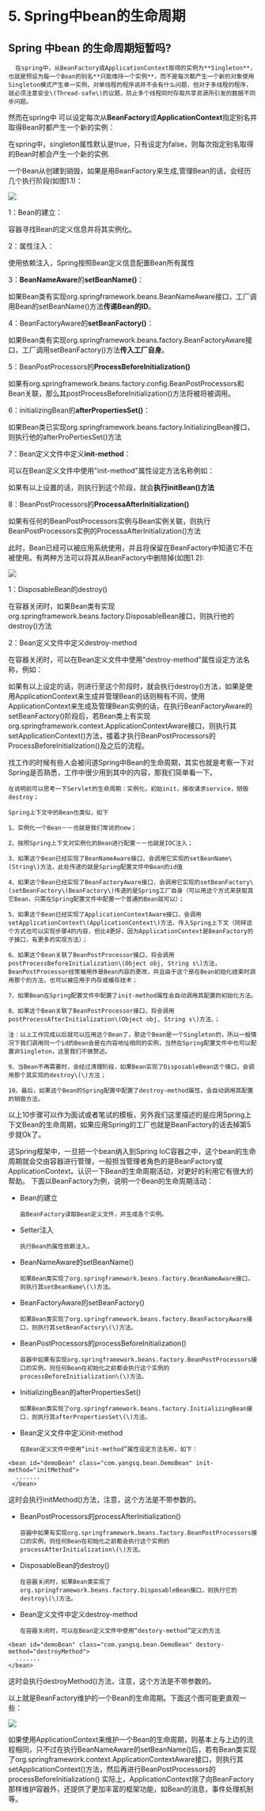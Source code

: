 # 5. Spring中bean的生命周期

## **Spring 中bean 的生命周期短暂吗?**

      在spring中，从BeanFactory或ApplicationContext取得的实例为**Singleton**，也就是预设为每一个Bean的别名**只能维持一个实例**，而不是每次都产生一个新的对象使用Singleton模式产生单一实例，对单线程的程序说并不会有什么问题，但对于多线程的程序，就必须注意安全\(Thread-safe\)的议题，防止多个线程同时存取共享资源所引发的数据不同步问题。

然而在spring中 可以设定每次从**BeanFactory**或**ApplicationContext**指定别名并取得Bean时都产生一个新的实例：

在spring中，singleton属性默认是true，只有设定为false，则每次指定别名取得的Bean时都会产生一个新的实例.

一个Bean从创建到销毁，如果是用BeanFactory来生成,管理Bean的话，会经历几个执行阶段\(如图1.1\)：

![](../../../../.gitbook/assets/image%20%28253%29.png)

1：Bean的建立：

容器寻找Bean的定义信息并将其实例化。

2：属性注入：

使用依赖注入，Spring按照Bean定义信息配置Bean所有属性

3：**BeanNameAware**的**setBeanName\(\)**：

如果Bean类有实现org.springframework.beans.BeanNameAware接口，工厂调用Bean的setBeanName\(\)方法**传递Bean的ID**。

4：BeanFactoryAware的**setBeanFactory\(\)**：

如果Bean类有实现org.springframework.beans.factory.BeanFactoryAware接口，工厂调用setBeanFactory\(\)方法**传入工厂自身**。

5：BeanPostProcessors的**ProcessBeforeInitialization\(\)**

如果有org.springframework.beans.factory.config.BeanPostProcessors和Bean关联，那么其postProcessBeforeInitialization\(\)方法将被将被调用。

6：initializingBean的**afterPropertiesSet\(\)**：

如果Bean类已实现org.springframework.beans.factory.InitializingBean接口，则执行他的afterProPertiesSet\(\)方法

7：Bean定义文件中定义**init-method**：

可以在Bean定义文件中使用"init-method"属性设定方法名称例如：

如果有以上设置的话，则执行到这个阶段，就会**执行initBean\(\)方法**

8：BeanPostProcessors的**ProcessaAfterInitialization\(\)**

如果有任何的BeanPostProcessors实例与Bean实例关联，则执行BeanPostProcessors实例的ProcessaAfterInitialization\(\)方法

此时，Bean已经可以被应用系统使用，并且将保留在BeanFactory中知道它不在被使用。有两种方法可以将其从BeanFactory中删除掉\(如图1.2\):

![](../../../../.gitbook/assets/image%20%28279%29.png)

1：DisposableBean的destroy\(\)

在容器关闭时，如果Bean类有实现org.springframework.beans.factory.DisposableBean接口，则执行他的destroy\(\)方法

2：Bean定义文件中定义destroy-method

在容器关闭时，可以在Bean定义文件中使用"destroy-method"属性设定方法名称，例如：

如果有以上设定的话，则进行至这个阶段时，就会执行destroy\(\)方法，如果是使用ApplicationContext来生成并管理Bean的话则稍有不同，使用ApplicationContext来生成及管理Bean实例的话，在执行BeanFactoryAware的setBeanFactory\(\)阶段后，若Bean类上有实现org.springframework.context.ApplicationContextAware接口，则执行其setApplicationContext\(\)方法，接着才执行BeanPostProcessors的ProcessBeforeInitialization\(\)及之后的流程。

找工作的时候有些人会被问道Spring中Bean的生命周期，其实也就是考察一下对Spring是否熟悉，工作中很少用到其中的内容，那我们简单看一下。

    在说明前可以思考一下Servlet的生命周期：实例化，初始init，接收请求service，销毁destroy；

    Spring上下文中的Bean也类似，如下

    1、实例化一个Bean－－也就是我们常说的new；

    2、按照Spring上下文对实例化的Bean进行配置－－也就是IOC注入；

    3、如果这个Bean已经实现了BeanNameAware接口，会调用它实现的setBeanName\(String\)方法，此处传递的就是Spring配置文件中Bean的id值

    4、如果这个Bean已经实现了BeanFactoryAware接口，会调用它实现的setBeanFactory\(setBeanFactory\(BeanFactory\)传递的是Spring工厂自身（可以用这个方式来获取其它Bean，只需在Spring配置文件中配置一个普通的Bean就可以）；

    5、如果这个Bean已经实现了ApplicationContextAware接口，会调用setApplicationContext\(ApplicationContext\)方法，传入Spring上下文（同样这个方式也可以实现步骤4的内容，但比4更好，因为ApplicationContext是BeanFactory的子接口，有更多的实现方法）；

    6、如果这个Bean关联了BeanPostProcessor接口，将会调用postProcessBeforeInitialization\(Object obj, String s\)方法，BeanPostProcessor经常被用作是Bean内容的更改，并且由于这个是在Bean初始化结束时调用那个的方法，也可以被应用于内存或缓存技术；

    7、如果Bean在Spring配置文件中配置了init-method属性会自动调用其配置的初始化方法。

    8、如果这个Bean关联了BeanPostProcessor接口，将会调用postProcessAfterInitialization\(Object obj, String s\)方法、；

    注：以上工作完成以后就可以应用这个Bean了，那这个Bean是一个Singleton的，所以一般情况下我们调用同一个id的Bean会是在内容地址相同的实例，当然在Spring配置文件中也可以配置非Singleton，这里我们不做赘述。

    9、当Bean不再需要时，会经过清理阶段，如果Bean实现了DisposableBean这个接口，会调用那个其实现的destroy\(\)方法；

    10、最后，如果这个Bean的Spring配置中配置了destroy-method属性，会自动调用其配置的销毁方法。

以上10步骤可以作为面试或者笔试的模板，另外我们这里描述的是应用Spring上下文Bean的生命周期，如果应用Spring的工厂也就是BeanFactory的话去掉第5步就Ok了。



 这Spring框架中，一旦把一个bean纳入到Spring IoC容器之中，这个bean的生命周期就会交由容器进行管理，一般担当管理者角色的是BeanFactory或ApplicationContext。认识一下Bean的生命周期活动，对更好的利用它有很大的帮助。    下面以BeanFactory为例，说明一个Bean的生命周期活动：

* Bean的建立

      由BeanFactory读取Bean定义文件，并生成各个实例。

* Setter注入

      执行Bean的属性依赖注入。

* BeanNameAware的setBeanName\(\)

      如果Bean类实现了org.springframework.beans.factory.BeanNameAware接口，则执行其setBeanName\(\)方法。

* BeanFactoryAware的setBeanFactory\(\)

      如果Bean类实现了org.springframework.beans.factory.BeanFactoryAware接口，则执行其setBeanFactory\(\)方法。

* BeanPostProcessors的processBeforeInitialization\(\)

      容器中如果有实现org.springframework.beans.factory.BeanPostProcessors接口的实例，则任何Bean在初始化之前都会执行这个实例的processBeforeInitialization\(\)方法。

* InitializingBean的afterPropertiesSet\(\)

      如果Bean类实现了org.springframework.beans.factory.InitializingBean接口，则执行其afterPropertiesSet\(\)方法。

* Bean定义文件中定义init-method

      在Bean定义文件中使用“init-method”属性设定方法名称，如下：

```text
<bean id="demoBean" class="com.yangsq.bean.DemoBean" init-method="initMethod">
  .......
 </bean>
```

这时会执行initMethod\(\)方法，注意，这个方法是不带参数的。

* BeanPostProcessors的processAfterInitialization\(\)

      容器中如果有实现org.springframework.beans.factory.BeanPostProcessors接口的实例，则任何Bean在初始化之前都会执行这个实例的processAfterInitialization\(\)方法。

* DisposableBean的destroy\(\)

      在容器关闭时，如果Bean类实现了org.springframework.beans.factory.DisposableBean接口，则执行它的destroy\(\)方法。

* Bean定义文件中定义destroy-method

      在容器关闭时，可以在Bean定义文件中使用“destory-method”定义的方法

```text
<bean id="demoBean" class="com.yangsq.bean.DemoBean" destory-method="destroyMethod">
  .......
</bean>
```

这时会执行destroyMethod\(\)方法，注意，这个方法是不带参数的。

   以上就是BeanFactory维护的一个Bean的生命周期。下面这个图可能更直观一些：

![](../../../../.gitbook/assets/image%20%28291%29.png)

如果使用ApplicationContext来维护一个Bean的生命周期，则基本上与上边的流程相同，只不过在执行BeanNameAware的setBeanName\(\)后，若有Bean类实现了org.springframework.context.ApplicationContextAware接口，则执行其setApplicationContext\(\)方法，然后再进行BeanPostProcessors的processBeforeInitialization\(\)   实际上，ApplicationContext除了向BeanFactory那样维护容器外，还提供了更加丰富的框架功能，如Bean的消息，事件处理机制等。

